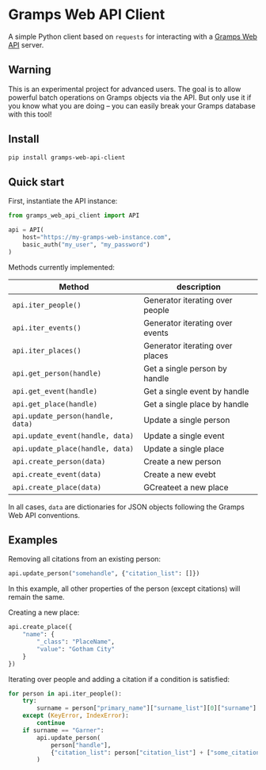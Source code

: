 # Gramps Web API Client


A simple Python client based on `requests` for interacting with a [Gramps Web API](https://github.com/gramps-project/gramps-webapi/) server.

## Warning

This is an experimental project for advanced users. The goal is to allow powerful batch operations on Gramps objects via the API. But only use it if you know what you are doing &ndash; you can easily break your Gramps database with this tool!

## Install

```bash
pip install gramps-web-api-client
```

## Quick start

First, instantiate the API instance:

```python
from gramps_web_api_client import API

api = API(
    host="https://my-gramps-web-instance.com",
    basic_auth("my_user", "my_password")
)
```

Methods currently implemented:


| Method  | description |
| ------------- | ------------- |
| `api.iter_people()`  | Generator iterating over people  |
| `api.iter_events()`  | Generator iterating over events  |
| `api.iter_places()`  | Generator iterating over places  |
| `api.get_person(handle)`  | Get a single person by handle  |
| `api.get_event(handle)`  | Get a single event by handle  |
| `api.get_place(handle)`  | Get a single place by handle  |
| `api.update_person(handle, data)`  | Update a single person  |
| `api.update_event(handle, data)`  | Update a single event  |
| `api.update_place(handle, data)`  | Update a single place |
| `api.create_person(data)`  | Create a new person  |
| `api.create_event(data)`  | Create a new evebt  |
| `api.create_place(data)`  | GCreateet a new place  |


In all cases, `data` are dictionaries for JSON objects following the Gramps Web API conventions.

## Examples

Removing all citations from an existing person:

```python
api.update_person("somehandle", {"citation_list": []})
```

In this example, all other properties of the person (except citations) will remain the same.

Creating a new place:

```python
api.create_place({
    "name": {
        "_class": "PlaceName",
        "value": "Gotham City"
    }
})
```

Iterating over people and adding a citation if a condition is satisfied:

```python
for person in api.iter_people():
    try:
        surname = person["primary_name"]["surname_list"][0]["surname"]
    except (KeyError, IndexError):
        continue
    if surname == "Garner":
        api.update_person(
            person["handle"],
            {"citation_list": person["citation_list"] + ["some_citation_handle"]}
        )    
```